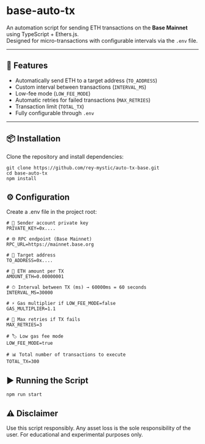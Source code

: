 # base-auto-tx

An automation script for sending ETH transactions on the **Base Mainnet** using TypeScript + Ethers.js.  
Designed for micro-transactions with configurable intervals via the `.env` file.

---

## 🚀 Features
- Automatically send ETH to a target address (`TO_ADDRESS`)
- Custom interval between transactions (`INTERVAL_MS`)
- Low-fee mode (`LOW_FEE_MODE`)
- Automatic retries for failed transactions (`MAX_RETRIES`)
- Transaction limit (`TOTAL_TX`)
- Fully configurable through `.env`

---

## 📦 Installation

Clone the repository and install dependencies:

```
git clone https://github.com/rey-mystic/auto-tx-base.git
cd base-auto-tx
npm install
```

## ⚙️ Configuration

Create a .env file in the project root:
```
# 🔑 Sender account private key
PRIVATE_KEY=0x....

# 🌐 RPC endpoint (Base Mainnet)
RPC_URL=https://mainnet.base.org

# 🎯 Target address
TO_ADDRESS=0x....

# 💸 ETH amount per TX
AMOUNT_ETH=0.00000001

# ⏱ Interval between TX (ms) → 60000ms = 60 seconds
INTERVAL_MS=30000

# ⚡️ Gas multiplier if LOW_FEE_MODE=false
GAS_MULTIPLIER=1.1

# 🔁 Max retries if TX fails
MAX_RETRIES=3

# 🏷 Low gas fee mode
LOW_FEE_MODE=true

# 📊 Total number of transactions to execute
TOTAL_TX=300
```

## ▶️ Running the Script
```
npm run start
```

## ⚠️ Disclaimer

Use this script responsibly.
Any asset loss is the sole responsibility of the user.
For educational and experimental purposes only.
